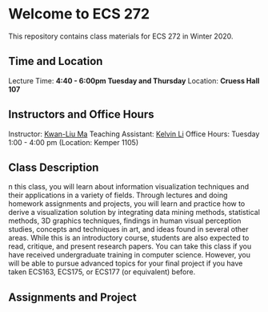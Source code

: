 # Welcome to ECS 272

This repository contains class materials for ECS 272 in Winter 2020.

## Time and Location
Lecture Time: __4:40 - 6:00pm Tuesday and Thursday__
Location: __Cruess Hall 107__

## Instructors and Office Hours
Instructor: [Kwan-Liu Ma](https://www.cs.ucdavis.edu/~ma)
Teaching Assistant: [Kelvin Li](https://jpkli.github.io/) 
Office Hours: Tuesday 1:00 - 4:00 pm (Location: Kemper 1105)

## Class Description
n this class, you will learn about information visualization techniques and their applications in a variety of fields. Through lectures and doing homework assignments and projects, you will learn and practice how to derive a visualization solution by integrating data mining methods, statistical methods, 3D graphics techniques, findings in human visual perception studies, concepts and techniques in art, and ideas found in several other areas. While this is an introductory course, students are also expected to read, critique, and present research papers. You can take this class if you have received undergraduate training in computer science. However, you will be able to pursue advanced topics for your final project if you have taken ECS163, ECS175, or ECS177 (or equivalent) before.

## Assignments and Project

